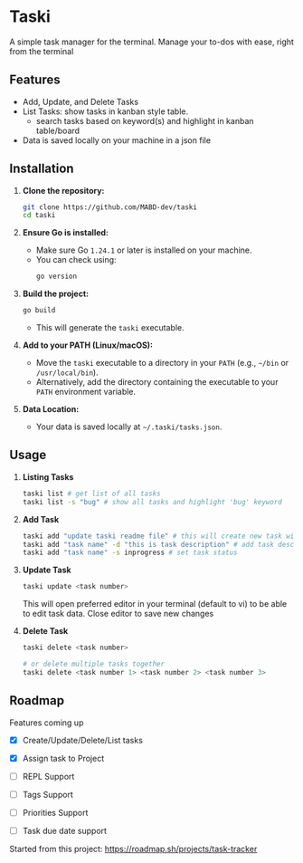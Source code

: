 # Taski 
A simple task manager for the terminal. Manage your to-dos with ease, right from the terminal


## Features
- Add, Update, and Delete Tasks
- List Tasks: show tasks in kanban style table.
  - search tasks based on keyword(s) and highlight in kanban table/board
- Data is saved locally on your machine in a json file


## Installation
1.  **Clone the repository:**
    ```bash
    git clone https://github.com/MABD-dev/taski
    cd taski
    ```
2.  **Ensure Go is installed:**
    * Make sure Go `1.24.1` or later is installed on your machine.
    * You can check using:
        ```bash
        go version
        ``` 
3.  **Build the project:**
    ```bash
    go build
    ```
    * This will generate the `taski` executable.

4.  **Add to your PATH (Linux/macOS):**
    * Move the `taski` executable to a directory in your `PATH` (e.g., `~/bin` or `/usr/local/bin`).
    * Alternatively, add the directory containing the executable to your `PATH` environment variable.
5.  **Data Location:**
    * Your data is saved locally at `~/.taski/tasks.json`.


## Usage
1. **Listing Tasks**
    ```sh
    taski list # get list of all tasks 
    taski list -s "bug" # show all tasks and highlight 'bug' keyword
    ```
2. **Add Task**
    ```sh
    taski add "update taski readme file" # this will create new task with name "update taski reamde file"
    taski add "task name" -d "this is task description" # add task description message
    taski add "task name" -s inprogress # set task status 
    ```

3. **Update Task**
    ```sh
    taski update <task number> 
    ```
    This will open preferred editor in your terminal (default to vi) to be able to edit task data.
    Close editor to save new changes

4. **Delete Task**
    ```sh
    taski delete <task number>

    # or delete multiple tasks together
    taski delete <task number 1> <task number 2> <task number 3>
    ```

## Roadmap
Features coming up 
- [x] Create/Update/Delete/List tasks
- [x] Assign task to Project
- [ ] REPL Support
- [ ] Tags Support
- [ ] Priorities Support
- [ ] Task due date support


Started from this project: https://roadmap.sh/projects/task-tracker
